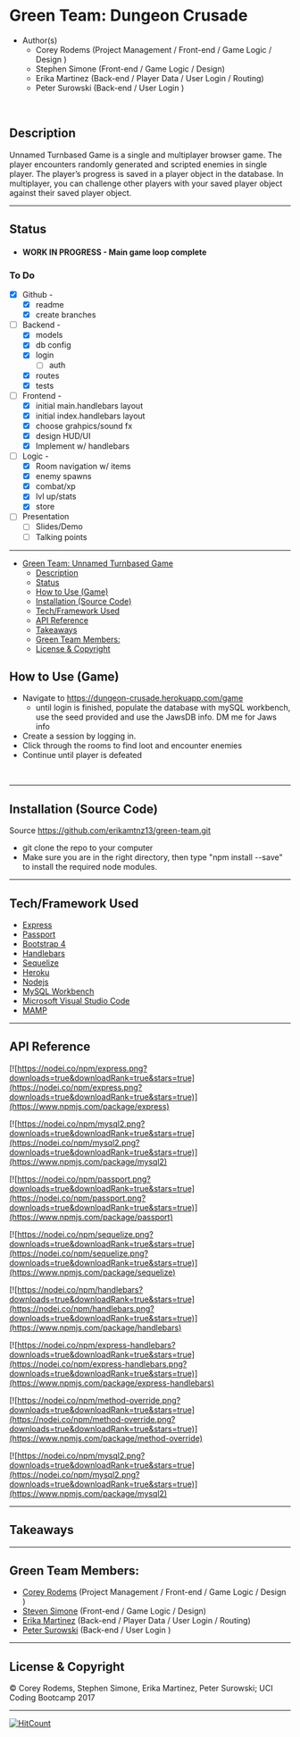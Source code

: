 # Green Team: Dungeon Crusade
- Author(s)
    - Corey Rodems (Project Management / Front-end / Game Logic / Design )
    - Stephen Simone (Front-end / Game Logic / Design)
    - Erika Martinez (Back-end / Player Data / User Login / Routing)
    - Peter Surowski (Back-end / User Login )

<br>

## Description
Unnamed Turnbased Game is a single and multiplayer browser game. The player encounters randomly generated and scripted enemies in single player. The player’s progress is saved in a player object in the database. In multiplayer, you can challenge other players with your saved player object against their saved player object. 


---
## Status
- #### WORK IN PROGRESS - Main game loop complete

### To Do
- [x] Github -
    - [x] readme
    - [x] create branches  
- [ ] Backend - 
    - [x] models
    - [x] db config
    - [x] login
        - [ ] auth
    - [x] routes
    - [x] tests
- [ ] Frontend - 
    - [x] initial main.handlebars layout
    - [x] initial index.handlebars layout
    - [x] choose grahpics/sound fx
    - [x] design HUD/UI
    - [x] Implement w/ handlebars
- [ ] Logic - 
    - [x] Room navigation w/ items
    - [x] enemy spawns
    - [x] combat/xp
    - [x] lvl up/stats
    - [x] store
- [ ] Presentation
    - [ ] Slides/Demo
    - [ ] Talking points

---
<!-- TOC -->

- [Green Team: Unnamed Turnbased Game](#green-team-unnamed-turnbased-game)
    - [Description](#description)
    - [Status](#status)
    - [How to Use (Game)](#how-to-use-game)
    - [Installation (Source Code)](#installation-source-code)
    - [Tech/Framework Used](#techframework-used)
    - [API Reference](#api-reference)
    - [Takeaways](#takeaways)
    - [Green Team Members:](#green-team-members)
    - [License & Copyright](#license-copyright)

<!-- /TOC -->


## How to Use (Game)
- Navigate to https://dungeon-crusade.herokuapp.com/game
    - until login is finished, populate the database with mySQL workbench, use the seed provided and use the JawsDB info. DM me for Jaws info
- Create a session by logging in.
- Click through the rooms to find loot and encounter enemies
- Continue until player is defeated
</br>



---
## Installation (Source Code)
Source https://github.com/erikamtnz13/green-team.git
- git clone the repo to your computer
- Make sure you are in the right directory, then type "npm install --save" to install the required node modules.

---
## Tech/Framework Used

- [Express](https://expressjs.com/ "express")
- [Passport](http://passportjs.org/ "passport")
- [Bootstrap 4](http://getbootstrap.com/ "bootstrap")
- [Handlebars](http://handlebarsjs.com/installation.html "handlebars")
- [Sequelize](http://docs.sequelizejs.com/ "sequelize")
- [Heroku](https://heroku.com "heroku")
- [Nodejs](https://nodejs.org/en/ "Nodejs")
- [MySQL Workbench](https://www.mysql.com/products/workbench/ "MySQL Workbench")
- [Microsoft Visual Studio Code](https://code.visualstudio.com/ "Visual Studio Code")
- [MAMP](https://www.mamp.info/en/downloads/ "MAMP")

---
## API Reference
[![https://nodei.co/npm/express.png?downloads=true&downloadRank=true&stars=true](https://nodei.co/npm/express.png?downloads=true&downloadRank=true&stars=true)](https://www.npmjs.com/package/express)

[![https://nodei.co/npm/mysql2.png?downloads=true&downloadRank=true&stars=true](https://nodei.co/npm/mysql2.png?downloads=true&downloadRank=true&stars=true)](https://www.npmjs.com/package/mysql2)

[![https://nodei.co/npm/passport.png?downloads=true&downloadRank=true&stars=true](https://nodei.co/npm/passport.png?downloads=true&downloadRank=true&stars=true)](https://www.npmjs.com/package/passport)

[![https://nodei.co/npm/sequelize.png?downloads=true&downloadRank=true&stars=true](https://nodei.co/npm/sequelize.png?downloads=true&downloadRank=true&stars=true)](https://www.npmjs.com/package/sequelize)

[![https://nodei.co/npm/handlebars?downloads=true&downloadRank=true&stars=true](https://nodei.co/npm/handlebars.png?downloads=true&downloadRank=true&stars=true)](https://www.npmjs.com/package/handlebars)

[![https://nodei.co/npm/express-handlebars?downloads=true&downloadRank=true&stars=true](https://nodei.co/npm/express-handlebars.png?downloads=true&downloadRank=true&stars=true)](https://www.npmjs.com/package/express-handlebars)

[![https://nodei.co/npm/method-override.png?downloads=true&downloadRank=true&stars=true](https://nodei.co/npm/method-override.png?downloads=true&downloadRank=true&stars=true)](https://www.npmjs.com/package/method-override)

[![https://nodei.co/npm/mysql2.png?downloads=true&downloadRank=true&stars=true](https://nodei.co/npm/mysql2.png?downloads=true&downloadRank=true&stars=true)](https://www.npmjs.com/package/mysql2)



---


## Takeaways


---

## Green Team Members:
- [Corey Rodems](https://github.com/coreyro "Corey Rodems") (Project Management / Front-end / Game Logic / Design )
- [Steven Simone](https://github.com/theRealScoobaSteve "Steven Simone") (Front-end / Game Logic / Design)
- [Erika Martinez](https://github.com/erikamtnz13 "Erika Martinez") (Back-end / Player Data / User Login / Routing)
- [Peter Surowski](https://github.com/PeterSurowski "Peter Surowski") (Back-end / User Login )
---


## License & Copyright
© Corey Rodems, Stephen Simone, Erika Martinez, Peter Surowski; UCI Coding Bootcamp 2017


---

[![HitCount](https://hitt.herokuapp.com/erikamtnz13/green-team.svg)](https://github.com/erikamtnz13/green-team)
